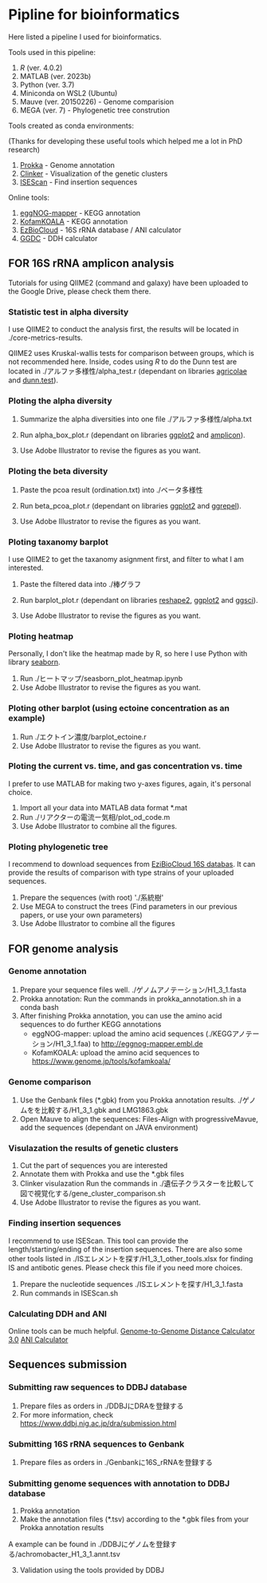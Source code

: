 # Pipline for bioinformatics
Here listed a pipeline I used for bioinformatics.

Tools used in this pipeline:
1. *R* (ver. 4.0.2)
2. MATLAB (ver. 2023b)
3. Python (ver. 3.7)
4. Miniconda on WSL2 (Ubuntu)
5. Mauve (ver. 20150226) - Genome comparision
6. MEGA (ver. 7) - Phylogenetic tree constrution

Tools created as conda environments:

(Thanks for developing these useful tools which helped me a lot in PhD research)
1. [Prokka](https://github.com/tseemann/prokka) - Genome annotation
2. [Clinker](https://github.com/gamcil/clinker) - Visualization of the genetic clusters
3. [ISEScan](https://github.com/xiezhq/ISEScan) - Find insertion sequences

Online tools:
1. [eggNOG-mapper](http://eggnog-mapper.embl.de/) - KEGG annotation
2. [KofamKOALA](https://www.genome.jp/tools/kofamkoala/) - KEGG annotation 
3. [EzBioCloud](https://www.ezbiocloud.net/) - 16S rRNA database / ANI calculator
4. [GGDC](https://ggdc.dsmz.de/ggdc.php#) - DDH calculator

## FOR 16S rRNA amplicon analysis
Tutorials for using QIIME2 (command and galaxy) have been uploaded to the Google Drive, 
please check them there.

### Statistic test in alpha diversity 
I use QIIME2 to conduct the analysis first, 
the results will be located in ./core-metrics-results.

QIIME2 uses Kruskal-wallis tests for comparison between groups, which is not recommended here.
Inside, codes using *R* to do the Dunn test are located in ./アルファ多様性/alpha_test.r (dependant on libraries [agricolae](https://github.com/myaseen208/agricolae) and [dunn.test](https://github.com/cran/dunn.test)).

### Ploting the alpha diversity
1. Summarize the alpha diversities into one file ./アルファ多様性/alpha.txt
2. Run alpha_box_plot.r (dependant on libraries [ggplot2](https://github.com/tidyverse/ggplot2) and [amplicon](https://github.com/microbiota/amplicon)).

3. Use Adobe Illustrator to revise the figures as you want.

### Ploting the beta diversity
1. Paste the pcoa result (ordination.txt) into ./ベータ多様性
2. Run beta_pcoa_plot.r (dependant on libraries [ggplot2](https://github.com/tidyverse/ggplot2) and [ggrepel](https://github.com/slowkow/ggrepel)).

4. Use Adobe Illustrator to revise the figures as you want.

### Ploting taxanomy barplot
I use QIIME2 to get the taxanomy asignment first, and filter to what I am interested.

1. Paste the filtered data into ./棒グラフ
2. Run barplot_plot.r (dependant on libraries [reshape2](https://github.com/cran/reshape2), [ggplot2](https://github.com/tidyverse/ggplot2) and [ggsci](https://github.com/nanxstats/ggsci)).
   
3. Use Adobe Illustrator to revise the figures as you want.

### Ploting heatmap
Personally, I don't like the heatmap made by R, so here I use Python with library [seaborn](https://github.com/mwaskom/seaborn).
1. Run ./ヒートマップ/seasborn_plot_heatmap.ipynb
2. Use Adobe Illustrator to revise the figures as you want.

### Ploting other barplot (using ectoine concentration as an example)
1. Run ./エクトイン濃度/barplot_ectoine.r
2. Use Adobe Illustrator to revise the figures as you want.

### Ploting the current vs. time, and gas concentration vs. time
I prefer to use MATLAB for making two y-axes figures, again, it's personal choice.

1. Import all your data into MATLAB data format *.mat
2. Run ./リアクターの電流ー気相/plot_od_code.m
3. Use Adobe Illustrator to combine all the figures.

### Ploting phylogenetic tree
I recommend to download sequences from [EziBioCloud 16S databas](https://www.ezbiocloud.net/).
It can provide the results of comparison with type strains of your uploaded sequences. 

1. Prepare the sequences (with root) './系統樹'
2. Use MEGA to construct the trees (Find parameters in our previous papers, or use your own parameters)
3. Use Adobe Illustrator to combine all the figures

## FOR genome analysis

### Genome annotation
1. Prepare your sequence files well. ./ゲノムアノテーション/H1_3_1.fasta
2. Prokka annotation: Run the commands in prokka_annotation.sh in a conda bash
3. After finishing Prokka annotation, you can use the amino acid sequences to do further KEGG annotations
   - eggNOG-mapper: upload the amino acid sequences (./KEGGアノテーション/H1_3_1.faa) to http://eggnog-mapper.embl.de
   - KofamKOALA: upload the amino acid sequences to https://www.genome.jp/tools/kofamkoala/

### Genome comparison
1. Use the Genbank files (*.gbk) from you Prokka annotation results. ./ゲノムをを比較する/H1_3_1.gbk and LMG1863.gbk
2. Open Mauve to align the sequences: Files-Align with progressiveMavue, add the sequences (dependant on JAVA environment)

### Visulazation the results of genetic clusters
1. Cut the part of sequences you are interested
2. Annotate them with Prokka and use the *.gbk files
3. Clinker visulazation
   Run the commands in ./遺伝子クラスターを比較して図で視覚化する/gene_cluster_comparison.sh
4. Use Adobe Illustrator to revise the figures as you want.

### Finding insertion sequences
I recommend to use ISEScan. This tool can provide the length/starting/ending of the insertion sequences.
There are also some other tools listed in ./ISエレメントを探す/H1_3_1_other_tools.xlsx for finding IS and antibotic genes.
Please check this file if you need more choices.

1. Prepare the nucleotide sequences ./ISエレメントを探す/H1_3_1.fasta
2. Run commands in ISEScan.sh

### Calculating DDH and ANI
Online tools can be much helpful. 
[Genome-to-Genome Distance Calculator 3.0](https://ggdc.dsmz.de/ggdc.php#)
[ANI Calculator](https://www.ezbiocloud.net/tools/ani)

## Sequences submission

### Submitting raw sequences to DDBJ database
1. Prepare files as orders in ./DDBJにDRAを登録する
2. For more information, check https://www.ddbj.nig.ac.jp/dra/submission.html

### Submitting 16S rRNA sequences to Genbank
1. Prepare files as orders in ./Genbankに16S_rRNAを登録する

### Submitting genome sequences with annotation to DDBJ database
1. Prokka annotation
2. Make the annotation files (*.tsv) according to the *.gbk files from your Prokka annotation results

  A example can be found in ./DDBJにゲノムを登録する/achromobacter_H1_3_1.annt.tsv

3. Validation using the tools provided by DDBJ







